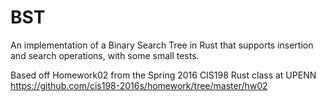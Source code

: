 # BST

An implementation of a Binary Search Tree in Rust that supports insertion and search operations, with some small tests.

Based off Homework02 from the Spring 2016 CIS198 Rust class at UPENN https://github.com/cis198-2016s/homework/tree/master/hw02
